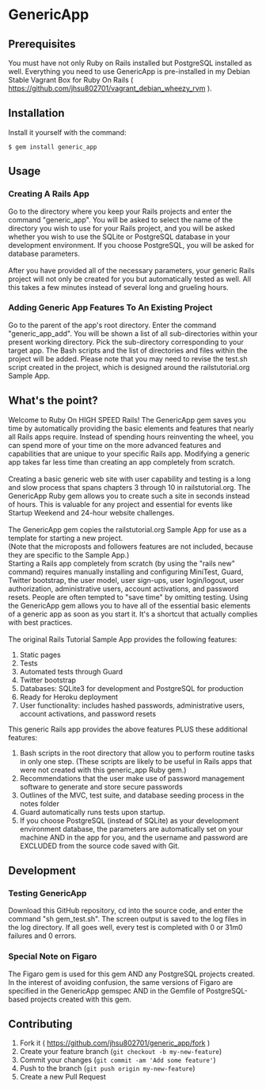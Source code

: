 # GenericApp

## Prerequisites

You must have not only Ruby on Rails installed but PostgreSQL installed as well.  Everything you need to use GenericApp is pre-installed in my Debian Stable Vagrant Box for Ruby On Rails ( https://github.com/jhsu802701/vagrant_debian_wheezy_rvm ).

## Installation

Install it yourself with the command:

    $ gem install generic_app

## Usage

### Creating A Rails App

Go to the directory where you keep your Rails projects and enter the command "generic_app".  You will be asked to select the name of the directory you wish to use for your Rails project, and you will be asked whether you wish to use the SQLite or PostgreSQL database in your development environment.  If you choose PostgreSQL, you will be asked for database parameters.
<br><br>
After you have provided all of the necessary parameters, your generic Rails project will not only be created for you but automatically tested as well.  All this takes a few minutes instead of several long and grueling hours.

### Adding Generic App Features To An Existing Project

Go to the parent of the app's root directory.  Enter the command "generic_app_add".  You will be shown a list of all sub-directories within your present working directory.  Pick the sub-directory corresponding to your target app.  The Bash scripts and the list of directories and files within the project will be added.  Please note that you may need to revise the test.sh script created in the project, which is designed around the railstutorial.org Sample App.

## What's the point?

Welcome to Ruby On HIGH SPEED Rails!  The GenericApp gem saves you time by automatically providing the basic 
elements and features that nearly all Rails apps require.  Instead of spending hours reinventing the wheel, you 
can spend more of your time on the more advanced features and capabilities that are unique to your specific Rails 
app.  Modifying a generic app takes far less time than creating an app completely from scratch.
<br><br>
Creating a basic generic web site with user capability and testing is a long and slow process that spans chapters 
3 through 10 in railstutorial.org.  The GenericApp Ruby gem allows you to create such a site in seconds instead of 
hours.  This is valuable for any project and essential for events like Startup Weekend and 24-hour website 
challenges.
<br><br>
The GenericApp gem copies the railstutorial.org Sample App for use as a template for starting a new project.  
(Note that the microposts and followers features are not included, because they are specific to the Sample App.)  
Starting a Rails app completely from scratch (by using the "rails new" command) requires manually installing and 
configuring MiniTest, Guard, Twitter bootstrap, the user model, user sign-ups, user login/logout, user 
authorization, administrative users, account activations, and password resets.  People are often tempted to "save 
time" by omitting testing.  Using the GenericApp gem allows you to have all of the essential basic elements of a 
generic app as soon as you start it.  It's a shortcut that actually complies with best practices.
<br><br>
The original Rails Tutorial Sample App provides the following features:

1. Static pages
2. Tests
3. Automated tests through Guard
4. Twitter bootstrap
5. Databases: SQLite3 for development and PostgreSQL for production
6. Ready for Heroku deployment
7. User functionality: includes hashed passwords, administrative users, account activations, and password resets

This generic Rails app provides the above features PLUS these additional 
features:

1. Bash scripts in the root directory that allow you to perform routine tasks in only one step.  (These scripts are likely to be useful in Rails apps that were not created with this generic_app Ruby gem.)
2. Recommendations that the user make use of password management software to generate and store secure passwords
3. Outlines of the MVC, test suite, and database seeding process in the notes folder
4. Guard automatically runs tests upon startup.
5. If you choose PostgreSQL (instead of SQLite) as your development environment database, the parameters are automatically set on your machine AND in the app for you, and the username and password are EXCLUDED from the source code saved with Git.

## Development

### Testing GenericApp
Download this GitHub repository, cd into the source code, and enter the command "sh gem_test.sh".  The screen output is saved to the log files in the log directory.  If all goes well, every test is completed with 0 or 31m0 failures and 0 errors.

### Special Note on Figaro
The Figaro gem is used for this gem AND any PostgreSQL projects created.  In the interest of avoiding confusion, the same versions of Figaro are specified in the GenericApp gemspec AND in the Gemfile of PostgreSQL-based projects created with this gem.

## Contributing

1. Fork it ( https://github.com/jhsu802701/generic_app/fork )
2. Create your feature branch (`git checkout -b my-new-feature`)
3. Commit your changes (`git commit -am 'Add some feature'`)
4. Push to the branch (`git push origin my-new-feature`)
5. Create a new Pull Request
